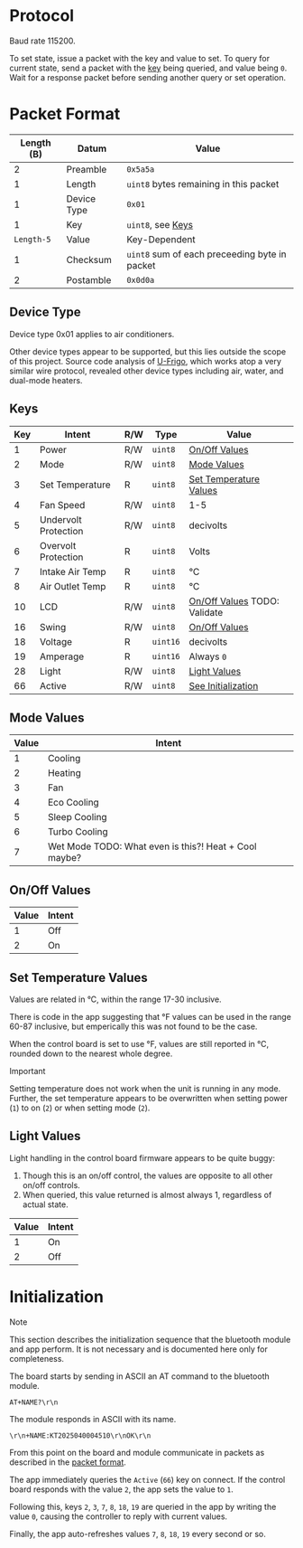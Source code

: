 # Protocol

Baud rate 115200.

To set state, issue a packet with the key and value to set. To query for current state, send a packet with the [key](#keys) being queried, and value being `0`. Wait for a response packet before sending another query or set operation.

# Packet Format

| Length (B) | Datum       | Value                                         |
| ---------- | ----------- | --------------------------------------------- |
| 2          | Preamble    | `0x5a5a`                                      |
| 1          | Length      | `uint8` bytes remaining in this packet        |
| 1          | Device Type | `0x01`                                        |
| 1          | Key         | `uint8`, see [Keys](#keys)                    |
| `Length-5` | Value       | Key-Dependent                                 |
| 1          | Checksum    | `uint8` sum of each preceeding byte in packet |
| 2          | Postamble   | `0x0d0a`                                      |

## Device Type

Device type 0x01 applies to air conditioners.

Other device types appear to be supported, but this lies outside the scope of this project. Source code analysis of [U-Frigo](https://play.google.com/store/apps/details?id=com.kingcontech.ufrigo&hl=en_US), which works atop a very similar wire protocol, revealed other device types including air, water, and dual-mode heaters.

## Keys

| Key | Intent               | R/W | Type     | Value                                             |
| --- | -------------------- | --- | -------- | ------------------------------------------------- |
| 1   | Power                | R/W | `uint8`  | [On/Off Values](#onoff-values)                    |
| 2   | Mode                 | R/W | `uint8`  | [Mode Values](#runmode-values)                    |
| 3   | Set Temperature      | R   | `uint8`  | [Set Temperature Values](#set-temperature-values) |
| 4   | Fan Speed            | R/W | `uint8`  | 1-5                                               |
| 5   | Undervolt Protection | R/W | `uint8`  | decivolts                                         |
| 6   | Overvolt Protection  | R   | `uint8`  | Volts                                             |
| 7   | Intake Air Temp      | R   | `uint8`  | °C                                                |
| 8   | Air Outlet Temp      | R   | `uint8`  | °C                                                |
| 10  | LCD                  | R/W | `uint8`  | [On/Off Values](#onoff-values) TODO: Validate     |
| 16  | Swing                | R/W | `uint8`  | [On/Off Values](#onoff-values)                    |
| 18  | Voltage              | R   | `uint16` | decivolts                                         |
| 19  | Amperage             | R   | `uint16` | Always `0`                                        |
| 28  | Light                | R/W | `uint8`  | [Light Values](#light-values)                     |
| 66  | Active               | R/W | `uint8`  | [See Initialization](#initialization)             |

## Mode Values

| Value | Intent                                                |
| ----- | ----------------------------------------------------- |
| 1     | Cooling                                               |
| 2     | Heating                                               |
| 3     | Fan                                                   |
| 4     | Eco Cooling                                           |
| 5     | Sleep Cooling                                         |
| 6     | Turbo Cooling                                         |
| 7     | Wet Mode TODO: What even is this?! Heat + Cool maybe? |

## On/Off Values

| Value | Intent |
| ----- | ------ |
| 1     | Off    |
| 2     | On     |

## Set Temperature Values

Values are related in °C, within the range 17-30 inclusive.

There is code in the app suggesting that °F values can be used in the range 60-87 inclusive, but emperically this was not found to be the case.

When the control board is set to use °F, values are still reported in °C, rounded down to the nearest whole degree.

> [!IMPORTANT]
> Setting temperature does not work when the unit is running in any mode. Further, the set temperature appears to be overwritten when setting power (`1`) to on (`2`) or when setting mode (`2`).

## Light Values

Light handling in the control board firmware appears to be quite buggy:

1. Though this is an on/off control, the values are opposite to all other on/off controls.
1. When queried, this value returned is almost always 1, regardless of actual state.

| Value | Intent |
| ----- | ------ |
| 1     | On     |
| 2     | Off    |

# Initialization

> [!NOTE]
> This section describes the initialization sequence that the bluetooth module and app perform. It is not necessary and is documented here only for completeness.

The board starts by sending in ASCII an AT command to the bluetooth module.

```
AT+NAME?\r\n
```

The module responds in ASCII with its name.

```
\r\n+NAME:KT2025040004510\r\nOK\r\n
```

From this point on the board and module communicate in packets as described in the [packet format](#packet-format).

The app immediately queries the `Active` (`66`) key on connect. If the control board responds with the value `2`, the app sets the value to `1`.

Following this, keys `2`, `3`, `7`, `8`, `18`, `19` are queried in the app by writing the value `0`, causing the controller to reply with current values.

Finally, the app auto-refreshes values `7`, `8`, `18`, `19` every second or so.
